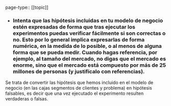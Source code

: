 page-type:: [[topic]]
- ### Intenta que las hipótesis incluidas en tu modelo de negocio estén expresadas de forma que tras ejecutar los experimentos puedas verificar fácilmente si son correctas o no. Esto por lo general implica expresarlas de forma numérica, en la medida de lo posible, o al menos de alguna forma que se pueda medir. Cuando hagas referencia, por ejemplo, al tamaño del mercado, no digas que el mercado es enorme, sino que el mercado está compuesto por más de 25 millones de personas (y justifícalo con referencias).

Se trata de convertir las hipótesis que hemos incluido en el modelo de negocio (en las cajas segmentos de clientes y problema) en hipótesis falsables, es decir que una vez ejecutado el experimento resulten verdaderas o falsas.


